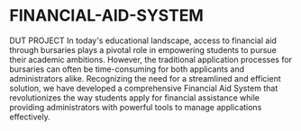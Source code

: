 # FINANCIAL-AID-SYSTEM
DUT PROJECT 
In today's educational landscape, access to financial aid through bursaries plays a pivotal role in empowering students to pursue their academic ambitions. However, the traditional application processes for bursaries can often be time-consuming for both applicants and administrators alike. Recognizing the need for a streamlined and efficient solution, we have developed a comprehensive Financial Aid System that revolutionizes the way students apply for financial assistance while providing administrators with powerful tools to manage applications effectively.
